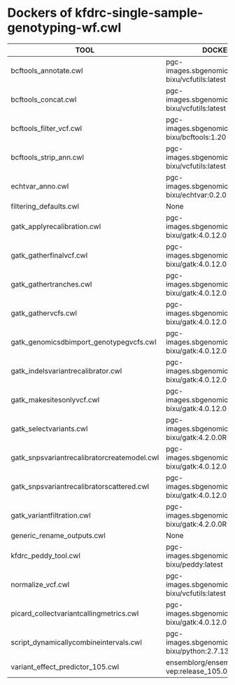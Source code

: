 # Dockers of kfdrc-single-sample-genotyping-wf.cwl

TOOL|DOCKER
-|-
bcftools_annotate.cwl|pgc-images.sbgenomics.com/d3b-bixu/vcfutils:latest
bcftools_concat.cwl|pgc-images.sbgenomics.com/d3b-bixu/vcfutils:latest
bcftools_filter_vcf.cwl|pgc-images.sbgenomics.com/d3b-bixu/bcftools:1.20
bcftools_strip_ann.cwl|pgc-images.sbgenomics.com/d3b-bixu/vcfutils:latest
echtvar_anno.cwl|pgc-images.sbgenomics.com/d3b-bixu/echtvar:0.2.0
filtering_defaults.cwl|None
gatk_applyrecalibration.cwl|pgc-images.sbgenomics.com/d3b-bixu/gatk:4.0.12.0
gatk_gatherfinalvcf.cwl|pgc-images.sbgenomics.com/d3b-bixu/gatk:4.0.12.0
gatk_gathertranches.cwl|pgc-images.sbgenomics.com/d3b-bixu/gatk:4.0.12.0
gatk_gathervcfs.cwl|pgc-images.sbgenomics.com/d3b-bixu/gatk:4.0.12.0
gatk_genomicsdbimport_genotypegvcfs.cwl|pgc-images.sbgenomics.com/d3b-bixu/gatk:4.0.12.0
gatk_indelsvariantrecalibrator.cwl|pgc-images.sbgenomics.com/d3b-bixu/gatk:4.0.12.0
gatk_makesitesonlyvcf.cwl|pgc-images.sbgenomics.com/d3b-bixu/gatk:4.0.12.0
gatk_selectvariants.cwl|pgc-images.sbgenomics.com/d3b-bixu/gatk:4.2.0.0R
gatk_snpsvariantrecalibratorcreatemodel.cwl|pgc-images.sbgenomics.com/d3b-bixu/gatk:4.0.12.0
gatk_snpsvariantrecalibratorscattered.cwl|pgc-images.sbgenomics.com/d3b-bixu/gatk:4.0.12.0
gatk_variantfiltration.cwl|pgc-images.sbgenomics.com/d3b-bixu/gatk:4.2.0.0R
generic_rename_outputs.cwl|None
kfdrc_peddy_tool.cwl|pgc-images.sbgenomics.com/d3b-bixu/peddy:latest
normalize_vcf.cwl|pgc-images.sbgenomics.com/d3b-bixu/vcfutils:latest
picard_collectvariantcallingmetrics.cwl|pgc-images.sbgenomics.com/d3b-bixu/gatk:4.0.12.0
script_dynamicallycombineintervals.cwl|pgc-images.sbgenomics.com/d3b-bixu/python:2.7.13
variant_effect_predictor_105.cwl|ensemblorg/ensembl-vep:release_105.0
